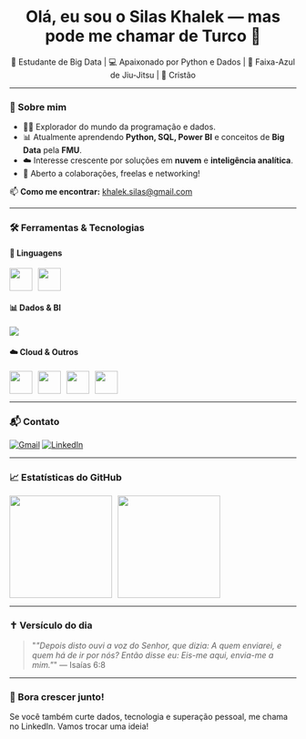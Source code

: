 <h1 align="center">Olá, eu sou o Silas Khalek — mas pode me chamar de Turco 🤘</h1>

<p align="center">🧠 Estudante de Big Data | 💻 Apaixonado por Python e Dados | 🥋 Faixa-Azul de Jiu-Jitsu | 🙏 Cristão</p>

---

### 🚀 Sobre mim

- 👨‍💻 Explorador do mundo da programação e dados.
- 📊 Atualmente aprendendo **Python, SQL, Power BI** e conceitos de **Big Data** pela **FMU**.
- ☁️ Interesse crescente por soluções em **nuvem** e **inteligência analítica**.
- 🤝 Aberto a colaborações, freelas e networking!

📫 **Como me encontrar:** [khalek.silas@gmail.com](mailto:khalek.silas@gmail.com)

---

### 🛠️ Ferramentas & Tecnologias

#### 🐍 Linguagens
<div style="display: flex; gap: 10px;">
  <img src="https://cdn.jsdelivr.net/gh/devicons/devicon/icons/python/python-original.svg" width="40" height="40"/>
  <img src="https://cdn.jsdelivr.net/gh/devicons/devicon/icons/mysql/mysql-original.svg" width="40" height="40"/>
</div>

#### 📊 Dados & BI
<div style="display: flex; gap: 10px;">
  <img src="https://img.icons8.com/color/48/000000/power-bi.png"/>
</div>

#### ☁️ Cloud & Outros
<div style="display: flex; gap: 10px;">
  <img src="https://cdn.jsdelivr.net/gh/devicons/devicon/icons/amazonwebservices/amazonwebservices-original-wordmark.svg" width="40" height="40"/>
  <img src="https://cdn.jsdelivr.net/gh/devicons/devicon/icons/azure/azure-original.svg" width="40" height="40"/>
  <img src="https://cdn.jsdelivr.net/gh/devicons/devicon/icons/googlecloud/googlecloud-original.svg" width="40" height="40"/>
  <img src="https://cdn.jsdelivr.net/gh/devicons/devicon/icons/git/git-original.svg" width="40" height="40"/>
</div>

---

### 📬 Contato

[![Gmail](https://img.shields.io/badge/Gmail-D14836?style=for-the-badge&logo=gmail&logoColor=white)](mailto:khalek.silas@gmail.com)
[![LinkedIn](https://img.shields.io/badge/-LinkedIn-%230077B5?style=for-the-badge&logo=linkedin&logoColor=white)](https://www.linkedin.com/in/silas-abdul-khalek-9b0974172)

---

### 📈 Estatísticas do GitHub

<div style="display: flex; flex-wrap: wrap; gap: 10px;">
  <img height="180em" src="https://github-readme-stats.vercel.app/api?username=silaskhalek&show_icons=true&theme=dracula&include_all_commits=true&count_private=true"/>
  <img height="180em" src="https://github-readme-stats.vercel.app/api/top-langs/?username=silaskhalek&layout=compact&langs_count=7&theme=dracula"/>
</div>

---

### ✝️ Versículo do dia
> "_"Depois disto ouvi a voz do Senhor, que dizia: A quem enviarei, e quem há de ir por nós? Então disse eu: Eis-me aqui, envia-me a mim."_" — Isaías 6:8

---

### 👊 Bora crescer junto!
Se você também curte dados, tecnologia e superação pessoal, me chama no LinkedIn. Vamos trocar uma ideia!

